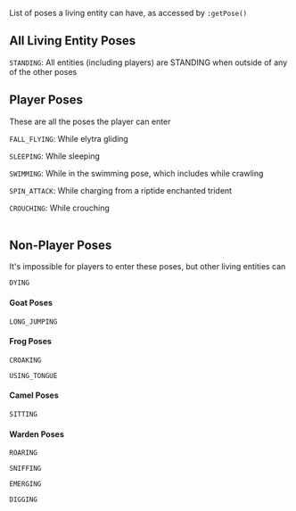 List of poses a living entity can have, as accessed by <code>:getPose()</code>

## All Living Entity Poses

<code>STANDING</code>: All entities (including players) are STANDING when outside of any of the other poses

## Player Poses

These are all the poses the player can enter

<code>FALL_FLYING</code>: While elytra gliding<br/>

<code>SLEEPING</code>: While sleeping<br/>

<code>SWIMMING</code>: While in the swimming pose, which includes while crawling<br/>

<code>SPIN_ATTACK</code>: While charging from a riptide enchanted trident<br/>

<code>CROUCHING</code>: While crouching<br/><br/>

## Non-Player Poses

It's impossible for players to enter these poses, but other living entities can

<code>DYING</code>

#### Goat Poses

<code>LONG_JUMPING</code>

#### Frog Poses

<code>CROAKING</code><br/>

<code>USING_TONGUE</code>

#### Camel Poses

<code>SITTING</code>

#### Warden Poses

<code>ROARING</code><br/>

<code>SNIFFING</code><br/>

<code>EMERGING</code><br/>

<code>DIGGING</code>
